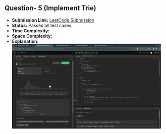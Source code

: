 ## Question- 5 (Implement Trie)

- **Submission Link:** [LeetCode Submission](https://leetcode.com/problems/implement-trie-prefix-tree/submissions/1161872868)
- **Status:** Passed all test cases
- **Time Complexity:** 
- **Space Complexity:** 
- **Explanation:**
![Submission Photo](image.png)